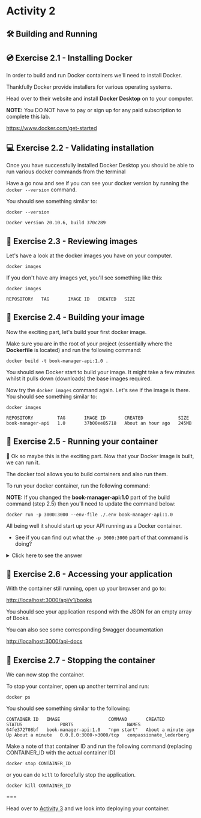 # Activity 2

## 🛠 Building and Running

## 💿 Exercise 2.1 - Installing Docker

In order to build and run Docker containers we'll need to install Docker.

Thankfully Docker provide installers for various operating systems.

Head over to their website and install **Docker Desktop** on to your computer.

**NOTE:** You DO NOT have to pay or sign up for any paid subscription to complete this lab. 

https://www.docker.com/get-started

## 💻 Exercise 2.2 - Validating installation

Once you have successfully installed Docker Desktop you should be able to run various docker commands from the terminal

Have a go now and see if you can see your docker version by running the `docker --version` command.

You should see something similar to:

```
docker --version

Docker version 20.10.6, build 370c289
```

## 🎨 Exercise 2.3 - Reviewing images

Let's have a look at the docker images you have on your computer.

```
docker images
```

If you don't have any images yet, you'll see something like this:

```
docker images

REPOSITORY   TAG       IMAGE ID   CREATED   SIZE
```

## 🧰 Exercise 2.4 - Building your image

Now the exciting part, let's build your first docker image.

Make sure you are in the root of your project (essentially where the **Dockerfile** is located) and run the following command:

```
docker build -t book-manager-api:1.0 .
```

You should see Docker start to build your image. It might take a few minutes whilst it pulls down (downloads) the base images required.

Now try the `docker images` command again. Let's see if the image is there. You should see something similar to:

```
docker images

REPOSITORY         TAG       IMAGE ID       CREATED             SIZE
book-manager-api   1.0       37b00ee85718   About an hour ago   245MB
```

## 🧰 Exercise 2.5 - Running your container

🙈 Ok so maybe this is the exciting part. Now that your Docker image is built, we can run it.

The docker tool allows you to build containers and also run them.

To run your docker container, run the following command:

**NOTE:** If you changed the **book-manager-api:1.0** part of the build command (step 2.5) then you'll need to update the command below:

```
docker run -p 3000:3000 --env-file ./.env book-manager-api:1.0
```

All being well it should start up your API running as a Docker container.

- See if you can find out what the `-p 3000:3000` part of that command is doing?

<details>
<summary>Click here to see the answer</summary>
<pre>

The **-p** part of the command stands for **publish** a container's ports.

Essentially this says forward ALL requests made on your computer to port 3000 on to port 3000 within the container.

By default, Spring applications start a server listening on port 3000.

</pre>
</details>

## 🎉 Exercise 2.6 - Accessing your application

With the container still running, open up your browser and go to:

[http://localhost:3000/api/v1/books](http://localhost:3000/api/v1/books)

You should see your application respond with the JSON for an empty array of Books.

You can also see some corresponding Swagger documentation

[http://localhost:3000/api-docs](http://localhost:3000/api-docs)

## 🛑 Exercise 2.7 - Stopping the container

We can now stop the container.

To stop your container, open up another terminal and run:

```
docker ps
```

You should see something similar to the following:

```
CONTAINER ID   IMAGE                  COMMAND       CREATED              STATUS              PORTS                    NAMES
64fe372708bf   book-manager-api:1.0   "npm start"   About a minute ago   Up About a minute   0.0.0.0:3000->3000/tcp   compassionate_lederberg
```

Make a note of that container ID and run the following command (replacing CONTAINER_ID with the actual container ID)

```
docker stop CONTAINER_ID
```

or you can do `kill` to forcefully stop the application.

```
docker kill CONTAINER_ID
```

===

Head over to [Activity 3](./activity_3.md) and we look into deploying your container.




